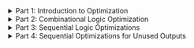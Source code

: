 <details>
<summary>Part 1: Introduction to Optimization</summary>

- Sequencing the logic to achieve the most optimized design.
- Techniques used in optimization:
  - **Constant Propagation**: Direct optimization method where constant values are substituted in expressions.
  - **Boolean Logic Optimization**: Techniques such as K-map and Quine McKluskey for simplifying Boolean expressions.

<details>
<summary>Combinational Logic Optimization</summary>

1. **Constant Propagation**: is an optimization technique that replaces variables that are known to be constant with their values. This can reduce the complexity of expressions and eliminate unnecessary calculations. For example, if a signal is always `1` in a certain context, any expression dependent on that signal can be simplified accordingly.

<img width="972" alt="Constant Propagation" src="https://github.com/user-attachments/assets/663928e8-f40a-4ce4-8bf9-354a4448f1bd">   

2. **Boolean Logic Optimization**: refers to techniques used to simplify Boolean expressions using methods such as Karnaugh maps (K-maps) or the Quine-McCluskey algorithm. This helps reduce the number of logic gates required in a circuit, leading to lower area and power consumption. 

<img width="980" alt="Boolean Logic Optimization" src="https://github.com/user-attachments/assets/b543e047-afa3-4f7a-b38d-83b46b1e7f79">
</details>

<details>
<summary>Sequential Logic Propagation</summary>

1. **Basic**: Sequential constant propagation.
2. **Advanced Techniques**:
   - State Optimization: Optimization of unused states.
   - Retiming: Adjusting the timing of sequential elements.
   - Sequential Logic Cloning: Floor plan-aware synthesis.

### Sequential Constant Propagation
![Sequential Constant Propagation](https://github.com/user-attachments/assets/6f0949cc-22ae-4043-b4cd-465033abb36a)    

### Advanced Optimization Techniques
![Advanced Optimization](https://github.com/user-attachments/assets/ee9774bb-423b-4e28-b078-030f0c95b1d3)
</details>
</details>

<details>
<summary>Part 2: Combinational Logic Optimization</summary>

<details>
<summary>opt_check</summary>

```verilog
module opt_check (input a , input b , output y);
    assign y = a ? b : 0;
endmodule
```

**Explanation**: This module outputs b if a is true; otherwise, it outputs 0.

![opt_check Synthesized Output](https://github.com/user-attachments/assets/4d648d23-6ed2-4463-b0fd-4756b0122880)

**After Synthesizing**:<br>
<img width="308" alt="opt_check Synthesized Logic" src="https://github.com/user-attachments/assets/ca5dbd42-287f-41cf-a12b-b328d697c975">

**Optimization Command**: <br>
```bash
opt_clean -purge
```
<br>
<img width="450" alt="opt_clean Command Output" src="https://github.com/user-attachments/assets/17fb5e3d-ba0d-4963-8b39-13b0fd62d64f">

**Link to Liberty File**:<br>
<img width="424" alt="Liberty File Link" src="https://github.com/user-attachments/assets/5abbf967-f295-41d2-a67d-23e208ff9da8">

**Final Output**:<br>
<img width="890" alt="Final Output for opt_check" src="https://github.com/user-attachments/assets/e47ba631-63f0-492d-bc56-4ee15c150f20">
</details>

<details>
<summary>opt_check2</summary>

```verilog
module opt_check2 (input a , input b , output y);
    assign y = a ? 1 : b;
endmodule
```

**Explanation**: This module outputs 1 if a is true; otherwise, it outputs b.

![opt_check2 Explanation](https://github.com/user-attachments/assets/2489d15e-de50-422b-88e4-1b4855c6eae1)

**After Synthesizing**:<br>
<img width="308" alt="opt_check2 Synthesized Logic" src="https://github.com/user-attachments/assets/b60b8139-0764-4d91-a285-1b54d95ba965">

**Optimization Command**: <br>
```bash
opt_clean -purge
```
<br>
<img width="446" alt="opt_clean Command Output for opt_check2" src="https://github.com/user-attachments/assets/fdf8f8fd-16a3-4e81-b897-fd65e6c5f058">

**Link to Liberty File**:<br>
<img width="399" alt="Liberty File Link for opt_check2" src="https://github.com/user-attachments/assets/6acc8ecf-23f9-48ce-87ba-70e6b898115b">

**Final Output**:<br>
<img width="858" alt="Final Output for opt_check2" src="https://github.com/user-attachments/assets/06c46dfd-cabd-4e53-8b0d-6a34c11e763d">
</details>

<details>
<summary>opt_check3</summary>

```verilog
module opt_check3 (input a , input b, input c , output y);
    assign y = a ? (c ? b : 0) : 0;
endmodule
```

**Explanation**: This module outputs b if both a and c are true; otherwise, it outputs 0.

![opt_check3 Explanation](https://github.com/user-attachments/assets/9e123187-9495-4ef1-a82f-31f3ee78dd48)

**After Synthesizing**:<br>
<img width="422" alt="opt_check3 Synthesized Logic" src="https://github.com/user-attachments/assets/82785d0f-6540-40dd-a5a7-1cae34869bac">

**Optimization Command**: <br>
```bash
opt_clean -purge
```
<br>
<img width="448" alt="opt_clean Command Output for opt_check3" src="https://github.com/user-attachments/assets/0ea8b987-bcbc-4f48-9c17-66ab06e85f72">

**Link to Liberty File**:<br>
<img width="431" alt="Liberty File Link for opt_check3" src="https://github.com/user-attachments/assets/87340cae-8950-4b05-96be-131f6a6b2d92">

**Final Output**:<br>
<img width="904" alt="Final Output for opt_check3" src="https://github.com/user-attachments/assets/0b13c93b-09f6-427f-af3c-17a1133a231a">
</details>

<details>
<summary>opt_check4</summary>

```verilog
module opt_check4 (input a , input b , input c , output y);
    assign y = a ? (b ? (a & c) : c) : (!c);
endmodule
```

**Explanation**: This module implements a more complex logic based on the values of a, b, and c.

![opt_check4 Explanation](https://github.com/user-attachments/assets/911fa2f2-7bdc-40ce-8c7f-dbb13fc6b2c4)

**After Synthesizing**:<br>
<img width="358" alt="opt_check4 Synthesized Logic" src="https://github.com/user-attachments/assets/2530afaa-c817-4983-9cc5-d46db42c8a09">

**Optimization Command**: <br>
```bash
opt_clean -purge
```
<br>
<img width="453" alt="opt_clean Command Output for opt_check4" src="https://github.com/user-attachments/assets/8eb2ae94-f398-4572-86e5-6e0035cba033">

**Link to Liberty File**:<br>
<img width="416" alt="Liberty File Link for opt_check4" src="https://github.com/user-attachments/assets/824a20b4-00b3-4854-9ddc-ed9de77a1c47">

**Final Output**:<br>
<img width="1022" alt="Final Output for opt_check4" src="https://github.com/user-attachments/assets/d41c1e0d-b0cb-4eba-be32-eb8908423dfa">
</details>
</details>


<details>
<summary>Part 3: Sequential Logic Optimizations</summary>
<details>
<summary>dff_const1</summary>

```verilog
module dff_const1(input clk, input reset, output reg q);
always @(posedge clk, posedge reset)
begin
	if(reset)
		q <= 1'b0;
	else
		q <= 1'b1;
end

endmodule
```
**Expected Waveform**
![WhatsApp Image 2024-10-22 at 22 40 43](https://github.com/user-attachments/assets/9cdb1c3a-f0cb-4f82-a257-77252c629916)
<br>
**Output Waveform**
<img width="1287" alt="Screenshot 2024-10-22 at 10 43 08 PM" src="https://github.com/user-attachments/assets/143a27d7-c1f9-49d6-bbf1-ffa6385f8785">
<br>

**After Synthesizing**:<br>
<img width="320" alt="Screenshot 2024-10-22 at 10 47 05 PM" src="https://github.com/user-attachments/assets/823608a2-378b-407a-a844-cf1451848bdf">

**Optimization Command**: <br>
```bash
dfflibmap -liberty ../my_lib/lib/sky130_fd_sc_hd__tt_025C_1v80.lib 
```
<br>
<img width="597" alt="Screenshot 2024-10-22 at 10 49 03 PM" src="https://github.com/user-attachments/assets/2d0995ba-5b42-422a-8ef7-d1e331baf301">

**Link to Liberty File**:<br>
<img width="427" alt="Screenshot 2024-10-22 at 10 51 05 PM" src="https://github.com/user-attachments/assets/753cfb99-af11-421e-804d-cff9d5da955c"><br>

**Final Output**:<br>
<img width="1150" alt="Screenshot 2024-10-22 at 10 52 26 PM" src="https://github.com/user-attachments/assets/b039c39e-0de1-4b9c-85c8-ba461781a90a"><br>
</details>

<details>
<summary>dff_const2</summary>

```verilog
module dff_const2(input clk, input reset, output reg q);
always @(posedge clk, posedge reset)
begin
	if(reset)
		q <= 1'b1;
	else
		q <= 1'b1;
end

endmodule
```
**Expected Waveform**
![WhatsApp Image 2024-10-22 at 22 40 44](https://github.com/user-attachments/assets/fee60c75-1788-44fa-a15e-ac344f9a507a)
<br>

**Output Waveform**
<br>
<img width="1287" alt="Screenshot 2024-10-22 at 11 04 08 PM" src="https://github.com/user-attachments/assets/1fdc4a43-6f55-4549-a77d-870522cb7601">

**After Synthesizing**:<br>
<img width="313" alt="Screenshot 2024-10-22 at 11 09 01 PM" src="https://github.com/user-attachments/assets/03fd4ec1-6519-4e9b-a47b-1740142f2330">

**Optimization Command**: <br>
```bash
dfflibmap -liberty ../my_lib/lib/sky130_fd_sc_hd__tt_025C_1v80.lib 
```
<br>
<img width="588" alt="Screenshot 2024-10-22 at 11 09 26 PM" src="https://github.com/user-attachments/assets/ab80df34-1495-4347-9915-35ae8f2ac5b4">

**Link to Liberty File**:<br>
<img width="637" alt="Screenshot 2024-10-22 at 11 11 45 PM" src="https://github.com/user-attachments/assets/9398f8f9-fcec-4377-93c1-2189ed6f8f78"><br>

**Final Output**:<br>
<img width="611" alt="Screenshot 2024-10-22 at 11 12 30 PM" src="https://github.com/user-attachments/assets/a4ac80a7-30a6-4c98-b0b0-52690c4f1b91"><br>

</details>

<details>
<summary>dff_const3</summary>

```verilog
module dff_const3(input clk, input reset, output reg q);
reg q1;

always @(posedge clk, posedge reset)
begin
	if(reset)
	begin
		q <= 1'b1;
		q1 <= 1'b0;
	end
	else
	begin
		q1 <= 1'b1;
		q <= q1;
	end
end

endmodule
```
**Expected Waveform**
<img width="376" alt="Screenshot 2024-10-22 at 11 54 53 PM" src="https://github.com/user-attachments/assets/c974fc7e-52e3-44f3-a82d-a240fe6e934d">

<br>

**Output Waveform**
<br>
<img width="1286" alt="Screenshot 2024-10-22 at 11 59 12 PM" src="https://github.com/user-attachments/assets/9cd238cf-4acc-4ed4-b135-5de4235cf8f7">


**After Synthesizing**:<br>
<img width="305" alt="Screenshot 2024-10-23 at 12 00 36 AM" src="https://github.com/user-attachments/assets/e2f2a01b-3a54-4382-95df-3580243fc8ce">


**Optimization Command**: <br>
```bash
dfflibmap -liberty ../my_lib/lib/sky130_fd_sc_hd__tt_025C_1v80.lib 
```
<br>
<img width="582" alt="Screenshot 2024-10-23 at 12 01 07 AM" src="https://github.com/user-attachments/assets/f8022384-3eb3-427b-a8c9-f8ef69eee002">


**Link to Liberty File**:<br>
<img width="432" alt="Screenshot 2024-10-23 at 12 01 44 AM" src="https://github.com/user-attachments/assets/9ce42105-b793-4271-ad0a-eea8133dca36">


**Final Output**:<br>
<img width="1325" alt="Screenshot 2024-10-23 at 12 02 20 AM" src="https://github.com/user-attachments/assets/d2de502f-c9b1-46cd-821c-8e14990e83a0">


</details>

<details>
<summary>dff_const4</summary>

```verilog
module dff_const4(input clk, input reset, output reg q);
reg q1;

always @(posedge clk, posedge reset)
begin
	if(reset)
	begin
		q <= 1'b1;
		q1 <= 1'b1;
	end
	else
	begin
		q1 <= 1'b1;
		q <= q1;
	end
end

endmodule
```
**Expected Waveform**
![WhatsApp Image 2024-10-23 at 00 10 23](https://github.com/user-attachments/assets/a7714426-eb75-49d2-bfd9-3dd61362d8d7)


<br>

**Output Waveform**
<br>
<img width="1286" alt="Screenshot 2024-10-23 at 12 13 57 AM" src="https://github.com/user-attachments/assets/447d7895-c7a0-4a49-bd9d-085694639c41">



**After Synthesizing**:<br>
<img width="325" alt="Screenshot 2024-10-23 at 12 11 46 AM" src="https://github.com/user-attachments/assets/773084eb-9ed5-45c2-878b-a6bb3e55e063">


**Optimization Command**: <br>
```bash
dfflibmap -liberty ../my_lib/lib/sky130_fd_sc_hd__tt_025C_1v80.lib 
```
<br>
<img width="576" alt="Screenshot 2024-10-23 at 12 12 24 AM" src="https://github.com/user-attachments/assets/31633906-13ab-45bc-b08e-d665f5f3fd0a">


**Link to Liberty File**:<br>
<img width="662" alt="Screenshot 2024-10-23 at 12 12 50 AM" src="https://github.com/user-attachments/assets/92ebaa3e-b8e8-4cb5-995a-2c0bd6f9bf3c">



**Final Output**:<br>
<img width="612" alt="Screenshot 2024-10-23 at 12 13 14 AM" src="https://github.com/user-attachments/assets/1a8f460a-13fa-43ed-87e4-f6ed1817cb0c">



</details>

<details>
<summary>dff_const5</summary>

```verilog
module dff_const5(input clk, input reset, output reg q);
reg q1;

always @(posedge clk, posedge reset)
begin
	if(reset)
	begin
		q <= 1'b0;
		q1 <= 1'b0;
	end
	else
	begin
		q1 <= 1'b1;
		q <= q1;
	end
end

endmodule
```
**Expected Waveform**
![WhatsApp Image 2024-10-23 at 00 24 55](https://github.com/user-attachments/assets/3efde1f6-4a20-43c0-b8f9-14b06ba2e3a5)



<br>

**Output Waveform**
<br>
<img width="1286" alt="Screenshot 2024-10-23 at 12 25 12 AM" src="https://github.com/user-attachments/assets/0f76055b-6abd-4d3d-8ebc-a199e3cbb2e6">

**After Synthesizing**:<br>
<img width="337" alt="Screenshot 2024-10-23 at 12 26 15 AM" src="https://github.com/user-attachments/assets/9af99fb3-1fa9-4a58-bfd1-307f8e521c9e">

**Optimization Command**: <br>
```bash
dfflibmap -liberty ../my_lib/lib/sky130_fd_sc_hd__tt_025C_1v80.lib 
```
<br>
<img width="621" alt="Screenshot 2024-10-23 at 12 26 43 AM" src="https://github.com/user-attachments/assets/82385fa2-a1ed-48bf-8a44-ad943f1cb63c">

**Link to Liberty File**:<br>
<img width="440" alt="Screenshot 2024-10-23 at 12 27 22 AM" src="https://github.com/user-attachments/assets/c58258ba-6f90-4ebb-9f9e-e699d2530f68">

**Final Output**:<br>
<img width="867" alt="Screenshot 2024-10-23 at 12 28 29 AM" src="https://github.com/user-attachments/assets/ab4841de-c155-4ff5-b648-3e445c78eb95">

</details>
</details>
<details>
<summary>Part 4: Sequential Optimizations for Unused Outputs</summary>
<details>
<summary>counter_opt</summary>

```verilog
module counter_opt (input clk , input reset , output q);
reg [2:0] count;
assign q = count[0];

always @(posedge clk ,posedge reset)
begin
	if(reset)
		count <= 3'b000;
	else
		count <= count + 1;
end

endmodule
```
**Expected Waveform**
<img width="984" alt="Screenshot 2024-10-23 at 1 03 08 AM" src="https://github.com/user-attachments/assets/5cf45a39-6350-47c8-b804-c89bd8846823">
<br>

**Output Waveform**
<img width="1284" alt="Screenshot 2024-10-23 at 1 05 40 AM" src="https://github.com/user-attachments/assets/24a9d1e2-b5af-4194-9cca-c9167adc448e">

<br>

**After Synthesizing**:<br>
<img width="370" alt="Screenshot 2024-10-23 at 1 06 45 AM" src="https://github.com/user-attachments/assets/98cbf3aa-1595-4cac-bfb1-efcc0a943115">


**Optimization Command**: <br>
```bash
dfflibmap -liberty ../my_lib/lib/sky130_fd_sc_hd__tt_025C_1v80.lib 
```
<br>
<img width="637" alt="Screenshot 2024-10-23 at 1 07 34 AM" src="https://github.com/user-attachments/assets/0e612b4b-33b8-4926-90fa-f6e0009f9caa">


**Link to Liberty File**:<br>
<img width="464" alt="Screenshot 2024-10-23 at 1 07 57 AM" src="https://github.com/user-attachments/assets/75551731-3713-414c-885f-ad315f2eedd9">
<br>


**Final Output**:<br>
<img width="1229" alt="Screenshot 2024-10-23 at 1 08 45 AM" src="https://github.com/user-attachments/assets/febebd0f-db4b-4961-a968-3e76f4d98ecd">
<br>
</details>


</details>
